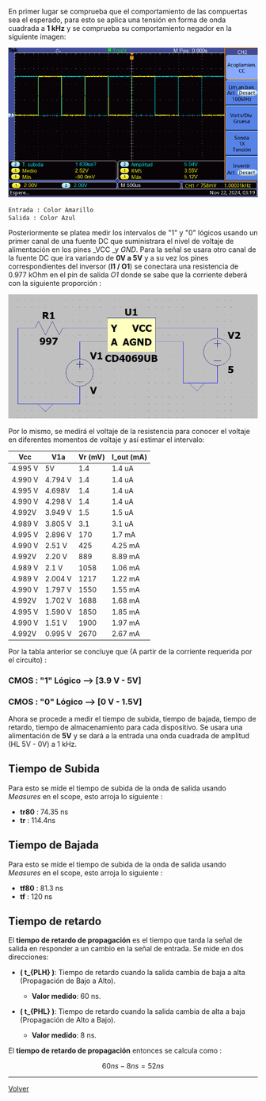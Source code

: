 En primer lugar se comprueba que el comportamiento de las compuertas sea el esperado, para esto se aplica una tensión en forma de onda cuadrada a **1 kHz** y se comprueba su comportamiento negador en la siguiente imagen:

![](Imagenes/F0000TEK.bmp)

	Entrada : Color Amarillo
	Salida : Color Azul

Posteriormente se platea medir los intervalos de "1" y "0" lógicos usando un primer canal de una fuente DC que suministrara el nivel de voltaje de alimentación en los pines _VCC _y _GND_.  Para la señal se usara otro canal de la fuente DC que ira variando de **0V a 5V**  y a su vez los pines correspondientes del inversor (**I1  /  O1**) se conectara una resistencia de 0.977 kOhm en el pin de salida *O1* donde se sabe que la corriente deberá con la siguiente proporción : 

![|500](Imagenes/ImCD5.png)


Por lo mismo, se medirá el voltaje de la resistencia para conocer el voltaje en diferentes momentos de voltaje y así estimar el intervalo:

| Vcc     | V1a     | Vr (mV) | I_out (mA) |
| ------- | ------- | ------- | ---------- |
| 4.995 V | 5V      | 1.4     | 1.4 uA     |
| 4.990 V | 4.794 V | 1.4     | 1.4 uA     |
| 4.995 V | 4.698V  | 1.4     | 1.4 uA     |
| 4.990 V | 4.298 V | 1.4     | 1.4 uA     |
| 4.992V  | 3.949 V | 1.5     | 1.5 uA     |
| 4.989 V | 3.805 V | 3.1     | 3.1 uA     |
| 4.995 V | 2.896 V | 170     | 1.7 mA     |
| 4.990 V | 2.51 V  | 425     | 4.25 mA    |
| 4.992V  | 2.20 V  | 889     | 8.89 mA    |
| 4.989 V | 2.1 V   | 1058    | 1.06 mA    |
| 4.989 V | 2.004 V | 1217    | 1.22 mA    |
| 4.990 V | 1.797 V | 1550    | 1.55 mA    |
| 4.992V  | 1.702 V | 1688    | 1.68 mA    |
| 4.995 V | 1.590 V | 1850    | 1.85 mA    |
| 4.990 V | 1.51 V  | 1900    | 1.97 mA    |
| 4.992V  | 0.995 V | 2670    | 2.67 mA    |

Por la tabla anterior se concluye que  (A partir de la corriente requerida por el circuito) :

### CMOS : "1" Lógico  --> [3.9 V - 5V]
### CMOS : "0" Lógico  --> [0 V - 1.5V]


Ahora se procede a medir el tiempo de subida, tiempo de bajada, tiempo de retardo, tiempo de almacenamiento para cada dispositivo. Se usara una alimentación de **5V** y se dará a la entrada una onda cuadrada de amplitud (HL 5V - 0V) a 1 kHz.

## Tiempo de Subida

Para esto se mide el tiempo de subida de la onda de salida usando _Measures_ en el scope, esto arroja lo siguiente :

* **tr80** : 74.35 ns
* **tr** : 114.4ns
## Tiempo de Bajada

Para esto se mide el tiempo de subida de la onda de salida usando _Measures_ en el scope, esto arroja lo siguiente :

* **tf80** : 81.3 ns
* **tf** : 120 ns

## Tiempo de retardo

El **tiempo de retardo de propagación** es el tiempo que tarda la señal de salida en responder a un cambio en la señal de entrada. Se mide en dos direcciones:

- **\( t_{PLH} \)**: Tiempo de retardo cuando la salida cambia de baja a alta (Propagación de Bajo a Alto).
  - **Valor medido**: 60 ns.

- **\( t_{PHL} \)**: Tiempo de retardo cuando la salida cambia de alta a baja (Propagación de Alto a Bajo).
  - **Valor medido**: 8 ns.
  
El **tiempo de retardo de propagación** entonces se calcula como :

$$ 60 ns - 8ns = 52 ns$$


---

[Volver](https://github.com/juamorenogo/Digital_2024_2/blob/main/Lab_01/CD4069/README.md)

